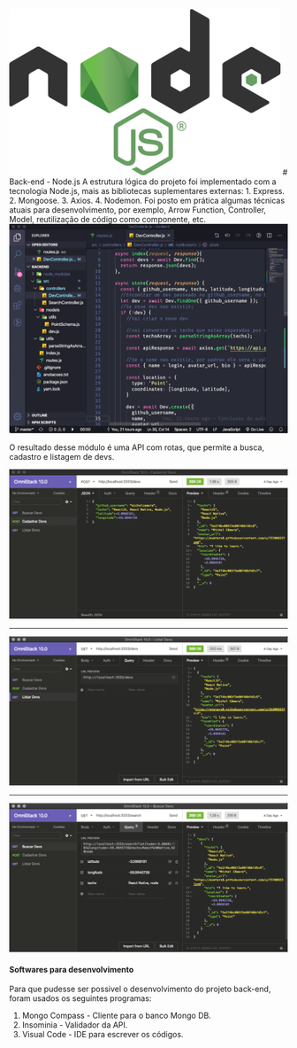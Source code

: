 <img  alt="Node.js" src="./img/node.js.png" height="300px" width=auto/>
# Back-end - Node.js
A estrutura lógica do projeto foi implementado com a tecnologia Node.js, mais as bibliotecas suplementares externas:
  1. Express.
  2. Mongoose.
  3. Axios.
  4. Nodemon.
Foi posto em prática algumas técnicas atuais para desenvolvimento, por exemplo, Arrow Function, Controller, Model, reutilização de código como componente, etc.

<img  alt="Coleção de imagens Back-end" src="./img/devScreen.png"/>

O resultado desse módulo é uma API com rotas, que permite a busca, cadastro e listagem de devs.

<img src="./img/cadAPI.png" alt="Rota de cadastro"/>
<hr>
<img src="./img/listaAPI.png" alt="Rota de listagem dos devs."/>
<hr>
<img src="./img/SearchAPI.png" alt="Rota de busca dos devs."/>


#### Softwares para desenvolvimento
Para que pudesse ser possivel o desenvolvimento do projeto back-end, foram usados os seguintes programas:
  1. Mongo Compass - Cliente para o banco Mongo DB.
  2. Insominia - Validador da API.
  3. Visual Code - IDE para escrever os códigos.